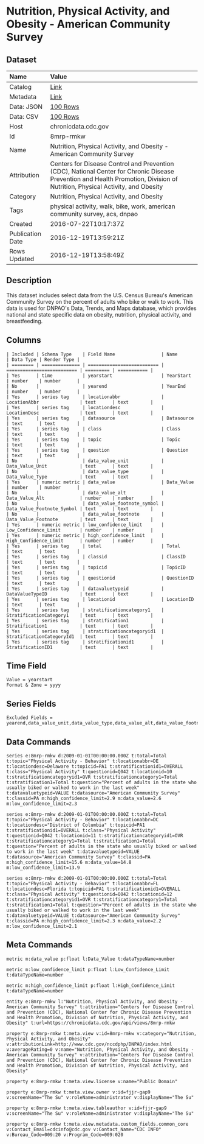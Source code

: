 # Nutrition, Physical Activity, and Obesity - American Community Survey

## Dataset

| Name | Value |
| :--- | :---- |
| Catalog | [Link](https://catalog.data.gov/dataset/nutrition-physical-activity-and-obesity-american-community-survey) |
| Metadata | [Link](https://chronicdata.cdc.gov/api/views/8mrp-rmkw) |
| Data: JSON | [100 Rows](https://chronicdata.cdc.gov/api/views/8mrp-rmkw/rows.json?max_rows=100) |
| Data: CSV | [100 Rows](https://chronicdata.cdc.gov/api/views/8mrp-rmkw/rows.csv?max_rows=100) |
| Host | chronicdata.cdc.gov |
| Id | 8mrp-rmkw |
| Name | Nutrition, Physical Activity, and Obesity - American Community Survey |
| Attribution | Centers for Disease Control and Prevention (CDC), National Center for Chronic Disease Prevention and Health Promotion, Division of Nutrition, Physical Activity, and Obesity |
| Category | Nutrition, Physical Activity, and Obesity |
| Tags | physical activity, walk, bike, work, american community survey, acs, dnpao |
| Created | 2016-07-22T10:17:37Z |
| Publication Date | 2016-12-19T13:59:21Z |
| Rows Updated | 2016-12-19T13:58:49Z |

## Description

This dataset includes select data from the U.S. Census Bureau's American Community Survey on the percent of adults who bike or walk to work. This data is used for DNPAO's Data, Trends, and Maps database, which provides national and state specific data on obesity, nutrition, physical activity, and breastfeeding.

## Columns

```ls
| Included | Schema Type    | Field Name                 | Name                       | Data Type | Render Type |
| ======== | ============== | ========================== | ========================== | ========= | =========== |
| Yes      | time           | yearstart                  | YearStart                  | number    | number      |
| No       |                | yearend                    | YearEnd                    | number    | number      |
| Yes      | series tag     | locationabbr               | LocationAbbr               | text      | text        |
| Yes      | series tag     | locationdesc               | LocationDesc               | text      | text        |
| Yes      | series tag     | datasource                 | Datasource                 | text      | text        |
| Yes      | series tag     | class                      | Class                      | text      | text        |
| Yes      | series tag     | topic                      | Topic                      | text      | text        |
| Yes      | series tag     | question                   | Question                   | text      | text        |
| No       |                | data_value_unit            | Data_Value_Unit            | text      | text        |
| No       |                | data_value_type            | Data_Value_Type            | text      | text        |
| Yes      | numeric metric | data_value                 | Data_Value                 | number    | number      |
| No       |                | data_value_alt             | Data_Value_Alt             | number    | number      |
| No       |                | data_value_footnote_symbol | Data_Value_Footnote_Symbol | text      | text        |
| No       |                | data_value_footnote        | Data_Value_Footnote        | text      | text        |
| Yes      | numeric metric | low_confidence_limit       | Low_Confidence_Limit       | number    | number      |
| Yes      | numeric metric | high_confidence_limit      | High_Confidence_Limit      | number    | number      |
| Yes      | series tag     | total                      | Total                      | text      | text        |
| Yes      | series tag     | classid                    | ClassID                    | text      | text        |
| Yes      | series tag     | topicid                    | TopicID                    | text      | text        |
| Yes      | series tag     | questionid                 | QuestionID                 | text      | text        |
| Yes      | series tag     | datavaluetypeid            | DataValueTypeID            | text      | text        |
| Yes      | series tag     | locationid                 | LocationID                 | text      | text        |
| Yes      | series tag     | stratificationcategory1    | StratificationCategory1    | text      | text        |
| Yes      | series tag     | stratification1            | Stratification1            | text      | text        |
| Yes      | series tag     | stratificationcategoryid1  | StratificationCategoryId1  | text      | text        |
| Yes      | series tag     | stratificationid1          | StratificationID1          | text      | text        |
```

## Time Field

```ls
Value = yearstart
Format & Zone = yyyy
```

## Series Fields

```ls
Excluded Fields = yearend,data_value_unit,data_value_type,data_value_alt,data_value_footnote_symbol,data_value_footnote
```

## Data Commands

```ls
series e:8mrp-rmkw d:2009-01-01T00:00:00.000Z t:total=Total t:topic="Physical Activity - Behavior" t:locationabbr=DE t:locationdesc=Delaware t:topicid=PA1 t:stratificationid1=OVERALL t:class="Physical Activity" t:questionid=Q042 t:locationid=10 t:stratificationcategoryid1=OVR t:stratificationcategory1=Total t:stratification1=Total t:question="Percent of adults in the state who usually biked or walked to work in the last week" t:datavaluetypeid=VALUE t:datasource="American Community Survey" t:classid=PA m:high_confidence_limit=2.9 m:data_value=2.6 m:low_confidence_limit=2.3

series e:8mrp-rmkw d:2009-01-01T00:00:00.000Z t:total=Total t:topic="Physical Activity - Behavior" t:locationabbr=DC t:locationdesc="District of Columbia" t:topicid=PA1 t:stratificationid1=OVERALL t:class="Physical Activity" t:questionid=Q042 t:locationid=11 t:stratificationcategoryid1=OVR t:stratificationcategory1=Total t:stratification1=Total t:question="Percent of adults in the state who usually biked or walked to work in the last week" t:datavaluetypeid=VALUE t:datasource="American Community Survey" t:classid=PA m:high_confidence_limit=15.6 m:data_value=14.8 m:low_confidence_limit=13.9

series e:8mrp-rmkw d:2009-01-01T00:00:00.000Z t:total=Total t:topic="Physical Activity - Behavior" t:locationabbr=FL t:locationdesc=Florida t:topicid=PA1 t:stratificationid1=OVERALL t:class="Physical Activity" t:questionid=Q042 t:locationid=12 t:stratificationcategoryid1=OVR t:stratificationcategory1=Total t:stratification1=Total t:question="Percent of adults in the state who usually biked or walked to work in the last week" t:datavaluetypeid=VALUE t:datasource="American Community Survey" t:classid=PA m:high_confidence_limit=2.3 m:data_value=2.2 m:low_confidence_limit=2.1
```

## Meta Commands

```ls
metric m:data_value p:float l:Data_Value t:dataTypeName=number

metric m:low_confidence_limit p:float l:Low_Confidence_Limit t:dataTypeName=number

metric m:high_confidence_limit p:float l:High_Confidence_Limit t:dataTypeName=number

entity e:8mrp-rmkw l:"Nutrition, Physical Activity, and Obesity - American Community Survey" t:attribution="Centers for Disease Control and Prevention (CDC), National Center for Chronic Disease Prevention and Health Promotion, Division of Nutrition, Physical Activity, and Obesity" t:url=https://chronicdata.cdc.gov/api/views/8mrp-rmkw

property e:8mrp-rmkw t:meta.view v:id=8mrp-rmkw v:category="Nutrition, Physical Activity, and Obesity" v:attributionLink=http://www.cdc.gov/nccdphp/DNPAO/index.html v:averageRating=0 v:name="Nutrition, Physical Activity, and Obesity - American Community Survey" v:attribution="Centers for Disease Control and Prevention (CDC), National Center for Chronic Disease Prevention and Health Promotion, Division of Nutrition, Physical Activity, and Obesity"

property e:8mrp-rmkw t:meta.view.license v:name="Public Domain"

property e:8mrp-rmkw t:meta.view.owner v:id=fjjr-gap9 v:screenName="The Su" v:roleName=administrator v:displayName="The Su"

property e:8mrp-rmkw t:meta.view.tableauthor v:id=fjjr-gap9 v:screenName="The Su" v:roleName=administrator v:displayName="The Su"

property e:8mrp-rmkw t:meta.view.metadata.custom_fields.common_core v:Contact_Email=cdcinfo@cdc.gov v:Contact_Name="CDC INFO" v:Bureau_Code=009:20 v:Program_Code=009:020
```